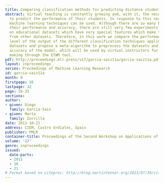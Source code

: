 ```yaml
---
title: Comparing classification methods for predicting distance students' performance
abstract: Virtual teaching is constantly growing and, with it, the necessity of instructors
  to predict the performance of their students. In response to this necessity, different
  machine learning techniques can be used. Although there are so many benchmarks comparing
  their performance and accuracy, there are still very few experiments carried out
  on educational datasets which have very special features which make them different
  from other datasets. Therefore, in this work we compare the performance and interpretation
  level of the output of the different classification techniques applied on educational
  datasets and propose a meta-algorithm to preprocess the datasets and improve the
  accuracy of the model, which will be used by virtual instructors for their decision
  making through the ElWM tool.
pdf: http://proceedings.mlr.press/v17/garcia-saiz11a/garcia-saiz11a.pdf
layout: inproceedings
series: Proceedings of Machine Learning Research
id: garcia-saiz11a
month: 0
firstpage: 26
lastpage: 32
page: 26-32
sections: 
author:
- given: Diego
  family: Garcia-Saiz
- given: Marta
  family: Zorrilla
date: 2011-10-21
address: CIEM, Castro Urdiales, Spain
publisher: PMLR
container-title: Proceedings of the Second Workshop on Applications of Pattern Analysis
volume: '17'
genre: inproceedings
issued:
  date-parts:
  - 2011
  - 10
  - 21
# Format based on citeproc: http://blog.martinfenner.org/2013/07/30/citeproc-yaml-for-bibliographies/
---
```

